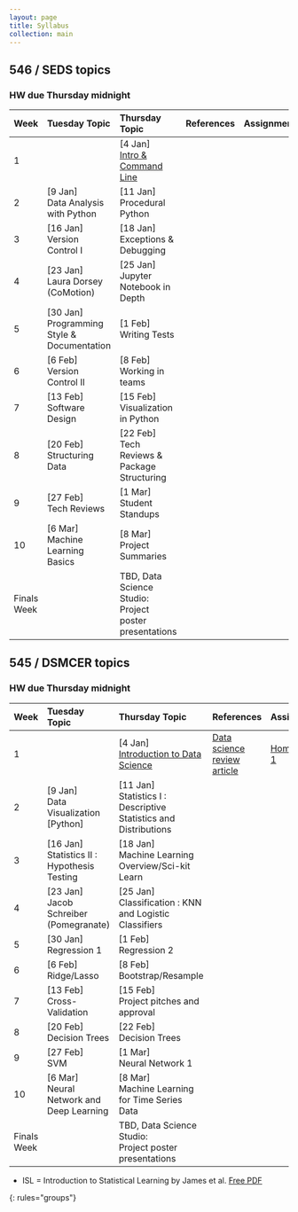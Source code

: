 ```yaml
---
layout: page
title: Syllabus
collection: main
---
```


## 546 / SEDS topics
### HW due Thursday midnight

| Week  | Tuesday Topic | Thursday Topic | References | Assignment |
|:------------|:-------------|:----------------|:-------------------|:-------------|
|1| | [4 Jan] <br>[Intro & Command Line](https://github.com/UWDIRECT/UWDIRECT.github.io/blob/master/Wi18_content/SEDS/L1.Intro_Command_Line.pptx?raw=true)| |
|2| [9 Jan] <br> Data Analysis with Python | [11 Jan] <br> Procedural Python |  |
|3| [16 Jan] <br> Version Control I | [18 Jan] <br> Exceptions & Debugging | |
|4| [23 Jan] <br> Laura Dorsey (CoMotion) | [25 Jan] <br> Jupyter Notebook in Depth | |
|5| [30 Jan] <br> Programming Style & Documentation | [1 Feb] <br> Writing Tests| |
|6| [6 Feb] <br> Version Control II | [8 Feb] <br> Working in teams | |
|7| [13 Feb] <br> Software Design | [15 Feb] <br> Visualization in Python | |
|8| [20 Feb] <br> Structuring Data | [22 Feb] <br> Tech Reviews & Package Structuring | |
|9| [27 Feb] <br> Tech Reviews | [1 Mar] <br> Student Standups | |
|10| [6 Mar] <br> Machine Learning Basics | [8 Mar] <br> Project Summaries | |
|Finals Week| | TBD, Data Science Studio:<br>Project poster presentations | | |

## 545 / DSMCER topics  
### HW due Thursday midnight

| Week  | Tuesday Topic | Thursday Topic | References | Assignment |
|:------------|:-------------|:----------------|:-------------------|:-------------|
|1| | [4 Jan] <br> [Introduction to Data Science](https://github.com/UWDIRECT/UWDIRECT.github.io/raw/master/Wi18_content/DSMCER/L1_Intro_to_Data_Science.pdf) | [Data science review article](http://onlinelibrary.wiley.com/doi/10.1002/aic.15192/full) | [Homework 1]() |
|2| [9 Jan] <br> Data Visualization [Python] | [11 Jan] <br> Statistics I : Descriptive Statistics and Distributions |  |
|3| [16 Jan] <br> Statistics II : Hypothesis Testing | [18 Jan] <br> Machine Learning Overview/Sci-kit Learn | |
|4| [23 Jan] <br> Jacob Schreiber (Pomegranate) | [25 Jan] <br> Classification : KNN and Logistic Classifiers | |
|5| [30 Jan] <br> Regression 1 | [1 Feb] <br> Regression 2 | |
|6| [6 Feb] <br> Ridge/Lasso | [8 Feb] <br> Bootstrap/Resample | |
|7| [13 Feb] <br> Cross-Validation | [15 Feb] <br> Project pitches and approval | |
|8| [20 Feb] <br> Decision Trees | [22 Feb] <br> Decision Trees | |
|9| [27 Feb] <br> SVM | [1 Mar] <br> Neural Network 1 | |
|10| [6 Mar] <br> Neural Network and Deep Learning | [8 Mar] <br> Machine Learning for Time Series Data | |
|Finals Week| | TBD, Data Science Studio:<br>Project poster presentations | | |


* ISL = Introduction to Statistical Learning by James et al. [Free PDF](http://www-bcf.usc.edu/~gareth/ISL/)

{: rules="groups"}

